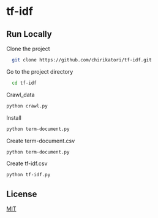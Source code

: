 # tf-idf

## Run Locally  

Clone the project  

~~~bash  
  git clone https://github.com/chirikatori/tf-idf.git
~~~

Go to the project directory  

~~~bash  
  cd tf-idf
~~~

Crawl_data  

~~~bash  
python crawl.py
~~~

Install 

~~~bash  
python term-document.py
~~~

Create term-document.csv  

~~~bash  
python term-document.py
~~~

Create tf-idf.csv  

~~~bash  
python tf-idf.py
~~~


## License  

[MIT](https://choosealicense.com/licenses/mit/)

